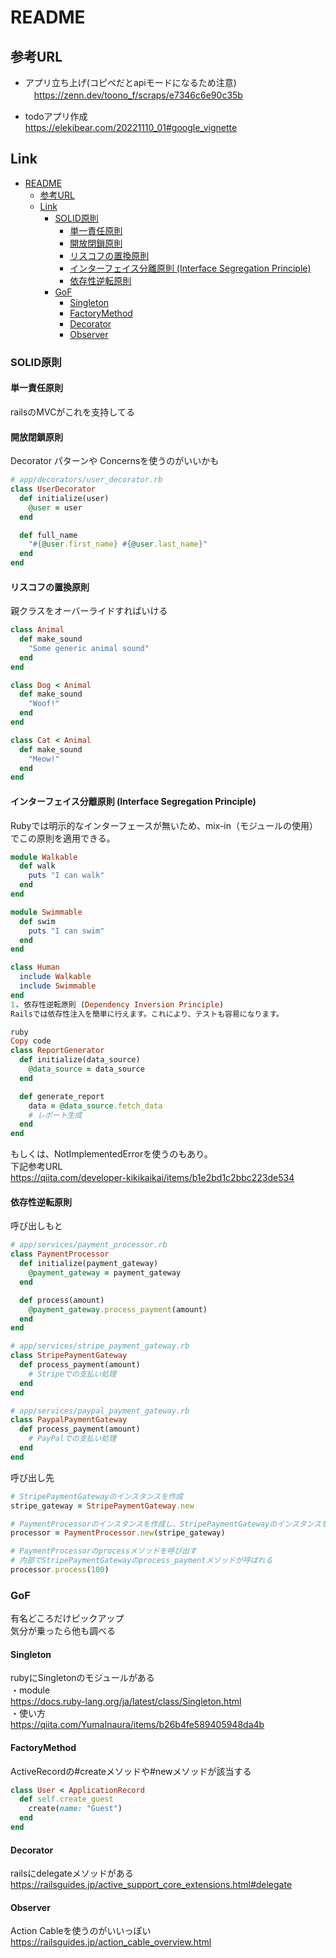 # README

## 参考URL
* アプリ立ち上げ(コピペだとapiモードになるため注意)<br>
　https://zenn.dev/toono_f/scraps/e7346c6e90c35b

* todoアプリ作成<br>
  https://elekibear.com/20221110_01#google_vignette

## Link
- [README](#readme)
  - [参考URL](#参考url)
  - [Link](#link)
    - [SOLID原則](#solid原則)
      - [単一責任原則](#単一責任原則)
      - [開放閉鎖原則](#開放閉鎖原則)
      - [リスコフの置換原則](#リスコフの置換原則)
      - [インターフェイス分離原則 (Interface Segregation Principle)](#インターフェイス分離原則-interface-segregation-principle)
      - [依存性逆転原則](#依存性逆転原則)
    - [GoF](#gof)
      - [Singleton](#singleton)
      - [FactoryMethod](#factorymethod)
      - [Decorator](#decorator)
      - [Observer](#observer)

### SOLID原則

#### 単一責任原則
railsのMVCがこれを支持してる

#### 開放閉鎖原則
Decorator パターンや Concernsを使うのがいいかも
```ruby
# app/decorators/user_decorator.rb
class UserDecorator
  def initialize(user)
    @user = user
  end

  def full_name
    "#{@user.first_name} #{@user.last_name}"
  end
end
```

#### リスコフの置換原則
親クラスをオーバーライドすればいける
```ruby
class Animal
  def make_sound
    "Some generic animal sound"
  end
end

class Dog < Animal
  def make_sound
    "Woof!"
  end
end

class Cat < Animal
  def make_sound
    "Meow!"
  end
end
```
#### インターフェイス分離原則 (Interface Segregation Principle)
Rubyでは明示的なインターフェースが無いため、mix-in（モジュールの使用）でこの原則を適用できる。

```ruby
module Walkable
  def walk
    puts "I can walk"
  end
end

module Swimmable
  def swim
    puts "I can swim"
  end
end

class Human
  include Walkable
  include Swimmable
end
1. 依存性逆転原則 (Dependency Inversion Principle)
Railsでは依存性注入を簡単に行えます。これにより、テストも容易になります。

ruby
Copy code
class ReportGenerator
  def initialize(data_source)
    @data_source = data_source
  end

  def generate_report
    data = @data_source.fetch_data
    # レポート生成
  end
end
```

もしくは、NotImplementedErrorを使うのもあり。<br>
下記参考URL<br>
https://qiita.com/developer-kikikaikai/items/b1e2bd1c2bbc223de534

#### 依存性逆転原則
呼び出しもと
```ruby
# app/services/payment_processor.rb
class PaymentProcessor
  def initialize(payment_gateway)
    @payment_gateway = payment_gateway
  end

  def process(amount)
    @payment_gateway.process_payment(amount)
  end
end

# app/services/stripe_payment_gateway.rb
class StripePaymentGateway
  def process_payment(amount)
    # Stripeでの支払い処理
  end
end

# app/services/paypal_payment_gateway.rb
class PaypalPaymentGateway
  def process_payment(amount)
    # PayPalでの支払い処理
  end
end

```
呼び出し先
```ruby
# StripePaymentGatewayのインスタンスを作成
stripe_gateway = StripePaymentGateway.new

# PaymentProcessorのインスタンスを作成し、StripePaymentGatewayのインスタンスを渡す
processor = PaymentProcessor.new(stripe_gateway)

# PaymentProcessorのprocessメソッドを呼び出す
# 内部でStripePaymentGatewayのprocess_paymentメソッドが呼ばれる
processor.process(100)
```

### GoF
有名どころだけピックアップ<br>
気分が乗ったら他も調べる

#### Singleton
rubyにSingletonのモジュールがある<br>
・module<br>
https://docs.ruby-lang.org/ja/latest/class/Singleton.html
<br>・使い方<br>
https://qiita.com/YumaInaura/items/b26b4fe589405948da4b


#### FactoryMethod
ActiveRecordの#createメソッドや#newメソッドが該当する
```ruby
class User < ApplicationRecord
  def self.create_guest
    create(name: "Guest")
  end
end
```

#### Decorator
railsにdelegateメソッドがある<br>
https://railsguides.jp/active_support_core_extensions.html#delegate

#### Observer
Action Cableを使うのがいいっぽい<br>
https://railsguides.jp/action_cable_overview.html